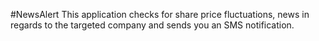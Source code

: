 #NewsAlert
This application checks for share price fluctuations, news in regards to the targeted company and sends you an SMS notification.
